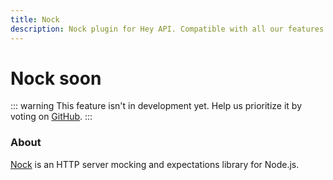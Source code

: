 ```yaml
---
title: Nock
description: Nock plugin for Hey API. Compatible with all our features.
---
```


# Nock <span data-soon>soon</span>

::: warning
This feature isn't in development yet. Help us prioritize it by voting on [GitHub](https://github.com/hey-api/openapi-ts/issues/1487).
:::

### About

[Nock](https://github.com/nock/nock) is an HTTP server mocking and expectations library for Node.js.

<!--@include: ../../partials/sponsors.md-->
